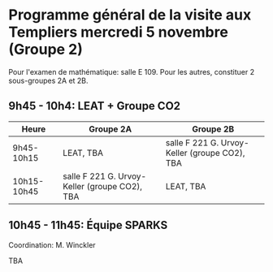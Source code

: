 # Programme général de la visite aux Templiers mercredi 5 novembre (Groupe 2)

Pour l'examen de mathématique: salle E 109.
Pour les autres, constituer 2 sous-groupes 2A et 2B.

## 9h45 - 10h4: LEAT + Groupe CO2


| Heure   | Groupe 2A      | Groupe 2B     
|---------|----------------|----------------------------------------------
|9h45-10h15 | LEAT, TBA      | salle F 221 G. Urvoy-Keller (groupe CO2), TBA
|10h15-10h45| salle F 221 G. Urvoy-Keller (groupe CO2), TBA | LEAT, TBA


## 10h45 - 11h45: Équipe SPARKS

Coordination: M. Winckler

TBA

